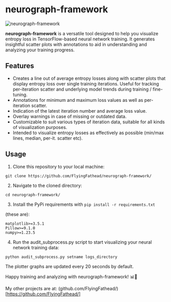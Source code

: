 # neurograph-framework

![neurograph-framework](https://github.com/FlyingFathead/neurograph-framework/scatter_plot_inverted.png)

**neurograph-framework** is a versatile tool designed to help you visualize entropy loss in TensorFlow-based neural network training. It generates insightful scatter plots with annotations to aid in understanding and analyzing your training progress.

## Features

- Creates a line out of average entropy losses along with scatter plots that display entropy loss over single training iterations. Useful for tracking per-iteration scatter and underlying model trends during training / fine-tuning.
- Annotations for minimum and maximum loss values as well as per-iteration scatter.
- Indication of the latest iteration number and average loss value.
- Overlay warnings in case of missing or outdated data.
- Customizable to suit various types of iteration data, suitable for all kinds of visualization purposes.
- Intended to visualize entropy losses as effectively as possible (min/max lines, median, per-it. scatter etc).

## Usage

1. Clone this repository to your local machine:
```
git clone https://github.com/FlyingFathead/neurograph-framework/
```
2. Navigate to the cloned directory:
```
cd neurograph-framework/
```
3. Install the PyPi requirements with `pip install -r requirements.txt`

(these are):
```
matplotlib>=3.5.1
Pillow>=9.1.0
numpy>=1.23.5
```

4. Run the audit_subprocess.py script to start visualizing your neural network training data:
```
python audit_subprocess.py setname logs_directory
```

The plotter graphs are updated every 20 seconds by default.

Happy training and analyzing with neurograph-framework! 📊🧠

My other projects are at: (github.com/FlyingFathead/)[https://github.com/FlyingFathead/]
